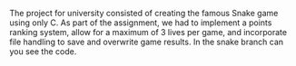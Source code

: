 The project for university consisted of creating the famous Snake game using only C. As part of the assignment, we had to implement a points ranking system, allow for a maximum of 3 lives per game, and incorporate file handling to save and overwrite game results.
In the snake branch can you see the code.
